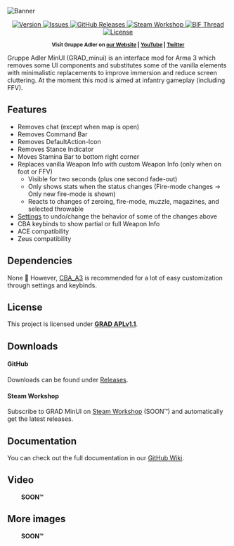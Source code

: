 ![Banner](https://i.imgur.com/k9I1Yxl.jpg)

<p align="center">
    <a href="https://github.com/DerZade/grad_minui/releases/latest">
        <img src="https://img.shields.io/github/release/DerZade/grad_minui.svg?style=flat-square" alt="Version">
    </a>
    <a href="https://github.com/DerZade/grad_minui/issues">
        <img src="https://img.shields.io/github/issues-raw/DerZade/grad_minui.svg?style=flat-square&label=Issues" alt="Issues">
    </a>
    <a href="https://github.com/DerZade/grad_minui/releases">
        <img src="https://img.shields.io/github/downloads/DerZade/grad_minui/total.svg?style=flat-square&label=Downloads" alt="GitHub Releases">
    </a>
    <a href="">
        <img src="https://img.shields.io/badge/Steam-Workshop-1B2838.svg?style=flat-square" alt="Steam Workshop">
    </a>
    <a href="">
        <img src="https://img.shields.io/badge/BIF-Thread-lightgrey.svg?style=flat-square" alt="BIF Thread">
    </a>
    <a href="https://github.com/DerZade/grad_minui/blob/master/LICENSE">
        <img src="https://img.shields.io/badge/License-GRAD_APLv1.1-red.svg?style=flat-square" alt="License">
    </a>
</p>

<p align="center">
    <sup><strong>Visit Gruppe Adler on <a href="https://www.gruppe-adler.de/">our Website</a> | <a
    href="https://www.youtube.com/user/gruppeadler">YouTube</a> | <a href="https://twitter.com/Gruppe_Adler">Twitter</a></strong></sup>
</p>

Gruppe Adler MinUI (GRAD_minui) is an interface mod for Arma 3 which removes some UI components and substitutes some of the vanilla elements with minimalistic replacements to improve immersion and reduce screen cluttering. At the moment this mod is aimed at infantry gameplay (including FFV).

## Features
- Removes chat (except when map is open)
- Removes Command Bar
- Removes DefaultAction-Icon
- Removes Stance Indicator
- Moves Stamina Bar to bottom right corner
- Replaces vanilla Weapon Info with custom Weapon Info (only when on foot or FFV)
  - Visible for two seconds (plus one second fade-out)
  - Only shows stats when the status changes (Fire-mode changes -> Only new fire-mode is shown)
  - Reacts to changes of zeroing, fire-mode, muzzle, magazines, and selected throwable
- [Settings](https://github.com/DerZade/grad_minui/wiki/Settings) to undo/change the behavior of some of the changes above 
- CBA keybinds to show partial or full Weapon Info
- ACE compatibility
- Zeus compatibility

## Dependencies
None 🙌 However, [CBA_A3](https://github.com/CBATeam/CBA_A3) is recommended for a lot of easy customization through settings and keybinds. 

## License
This project is licensed under [**GRAD APLv1.1**](https://github.com/DerZade/grad_minui/blob/master/LICENSE).  

## Downloads
#### GitHub 
Downloads can be found under [Releases](https://github.com/DerZade/grad_minui/releases).  

#### Steam Workshop
Subscribe to GRAD MinUI on [Steam Workshop]() (SOON™) and automatically get the latest releases.

## Documentation  
You can check out the full documentation in our [GitHub Wiki](https://github.com/DerZade/grad_minui/wiki).

## Video
&nbsp;&nbsp;&nbsp;&nbsp;&nbsp;&nbsp;&nbsp;&nbsp;**SOON™**

## More images
&nbsp;&nbsp;&nbsp;&nbsp;&nbsp;&nbsp;&nbsp;&nbsp;**SOON™**
